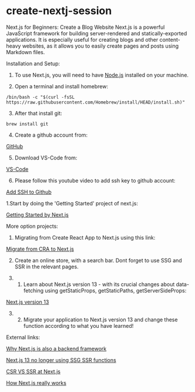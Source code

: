 # create-nextj-session

Next.js for Beginners: Create a Blog Website
Next.js is a powerful JavaScript framework for building server-rendered and statically-exported applications.
It is especially useful for creating blogs and other content-heavy websites, as it allows you to easily create pages and posts using Markdown files.

Installation and Setup:

1. To use Next.js, you will need to have [Node.js](https://nodejs.org/en/) installed on your machine.

2. Open a terminal and install homebrew:

```/bin/bash -c "$(curl -fsSL https://raw.githubusercontent.com/Homebrew/install/HEAD/install.sh)"```

3. After that install git:

```brew install git```

4. Create a github account from:

[GitHub](https://github.com/)

5. Download VS-Code from:

[VS-Code](https://code.visualstudio.com/download)

6. Please follow this youtube video to add ssh key to github account:

[Add SSH to Github](https://www.youtube.com/watch?v=nZYJKXXMvkM)

1.Start by doing the 'Getting Started' project of next.js:

[Getting Started by Next.js](https://nextjs.org/learn/basics/create-nextjs-app)

More option projects:

1. Migrating from Create React App to Next.js using this link:

[Migrate from CRA to Next.js](https://nextjs.org/docs/migrating/from-create-react-app)

2. Create an online store, with a search bar. Dont forget to use SSG and SSR in the relevant pages.

3. 1. Learn about Next.js version 13 - with its crucial changes about data-fetching using getStaticProps, getStaticPaths, getServerSideProps:

[Next.js version 13](https://nextjs.org/blog/next-13)

3. 2. Migrate your application to Next.js version 13 and change these function according to what you have learned!
  
External links:

[Why Next.js is also a backend framework](https://www.youtube.com/watch?v=W4UhNo3HAMw)

[Next.js 13 no longer using SSG SSR functions](https://www.youtube.com/watch?v=g0Jc5D6tiCo)

[CSR VS SSR at Next.js](https://www.youtube.com/watch?v=f1rF9YKm1Ms)

[How Next.js really works](https://www.youtube.com/watch?v=d2yNsZd5PMs)

